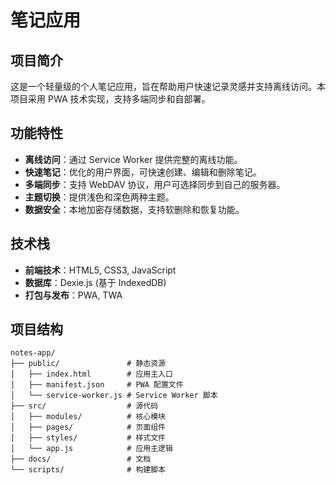 # 笔记应用

## 项目简介

这是一个轻量级的个人笔记应用，旨在帮助用户快速记录灵感并支持离线访问。本项目采用 PWA 技术实现，支持多端同步和自部署。

## 功能特性

- **离线访问**：通过 Service Worker 提供完整的离线功能。
- **快速笔记**：优化的用户界面，可快速创建、编辑和删除笔记。
- **多端同步**：支持 WebDAV 协议，用户可选择同步到自己的服务器。
- **主题切换**：提供浅色和深色两种主题。
- **数据安全**：本地加密存储数据，支持软删除和恢复功能。

## 技术栈

- **前端技术**：HTML5, CSS3, JavaScript
- **数据库**：Dexie.js (基于 IndexedDB)
- **打包与发布**：PWA, TWA

## 项目结构

```
notes-app/
├── public/               # 静态资源
│   ├── index.html        # 应用主入口
│   ├── manifest.json     # PWA 配置文件
│   └── service-worker.js # Service Worker 脚本
├── src/                  # 源代码
│   ├── modules/          # 核心模块
│   ├── pages/            # 页面组件
│   ├── styles/           # 样式文件
│   └── app.js            # 应用主逻辑
├── docs/                 # 文档
└── scripts/              # 构建脚本
```

